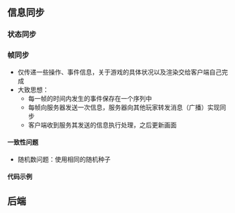 ## 信息同步

### 状态同步

### 帧同步

- 仅传递一些操作、事件信息，关于游戏的具体状况以及渲染交给客户端自己完成
- 大致思想：
  - 每一帧的时间内发生的事件保存在一个序列中
  - 每帧向服务器发送一次信息，服务器向其他玩家转发消息（广播）实现同步
  - 客户端收到服务其发送的信息执行处理，之后更新画面

#### 一致性问题

- 随机数问题：使用相同的随机种子

#### 代码示例

## 后端
